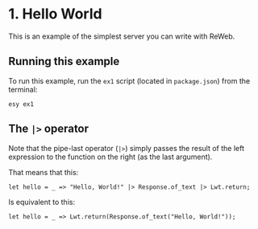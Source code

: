 # 1. Hello World

This is an example of the simplest server you can write with ReWeb.

## Running this example

To run this example, run the `ex1` script (located in `package.json`) from the terminal:

```shell
esy ex1
```

## The `|>` operator

Note that the pipe-last operator (`|>`) simply passes the result of the left expression to the function on the right (as the last argument).

That means that this:

```reason
let hello = _ => "Hello, World!" |> Response.of_text |> Lwt.return;
```

Is equivalent to this:

```reason
let hello = _ => Lwt.return(Response.of_text("Hello, World!"));
```
